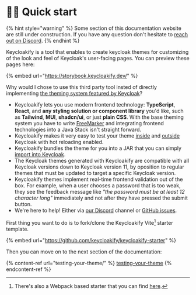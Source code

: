 # 👨‍💻 Quick start

{% hint style="warning" %}
Some section of this documentation website are still under construction. If you have any question don't hesitate to [reach out on Discord](https://discord.gg/kYFZG7fQmn).
{% endhint %}

Keycloakify is a tool that enables to create keycloak themes for customizing of the look and feel of Keycloak's user-facing pages. You can preview these pages here:&#x20;

{% embed url="https://storybook.keycloakify.dev/" %}

Why would I chose to use this third party tool insted of directly implementing [the theming system featured by Keycloak](https://www.keycloak.org/docs/latest/server\_development/#\_themes)?&#x20;

* Keycloakify lets you use modern frontend technology: **TypeScript**, **React**, and **any styling solution or component library** you'd like, such as **Tailwind**, **MUI**, **shadcn/ui**, or just **plain CSS**. With the base theming system you have to write [FreeMarker](https://freemarker.apache.org/index.html) and integrating frontend technologies into a Java Stack isn't straight forward.
* Keycloakify makes it very easy to test your theme [inside](testing-your-theme/in-a-keycloak-docker-container.md) and [outside](testing-your-theme/in-storybook.md) Keycloak with hot reloading enabled.
* Keycloakify bundles the theme for you into a JAR that you can simply [import into Keycloak](importing-your-theme-in-keycloak.md).
* The Keycloak themes generated with Keycloakify are compatible with all Keycloak versions down to Keycloak version 11, by oposition to regular themes that must be updated to target a specific Keycloak version.
* Keycloakify themes implement real-time frontend validation out of the box. For example, when a user chooses a password that is too weak, they see the feedback  message like _"the password must be at least 12 character long"_ immediately and not after they have pressed the submit button.
* We're here to help! Either via [our Discord](https://discord.gg/kYFZG7fQmn) channel or [GitHub issues](https://github.com/keycloakify/keycloakify/issues/new).

First thing you want to do is to fork/clone the Keycloakify Vite[^1] starter template.&#x20;

{% embed url="https://github.com/keycloakify/keycloakify-starter" %}

Then you can move on to the next section of the documentation:

{% content-ref url="testing-your-theme/" %}
[testing-your-theme](testing-your-theme/)
{% endcontent-ref %}

[^1]: There's also a Webpack based starter that you can find [here](https://github.com/keycloakify/keycloakify-starter-webpack).
